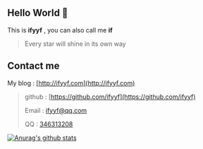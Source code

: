 ## Hello World 👋

This is **ifyyf** , you can also call me **if**

> Every star will shine in its own way

## Contact me

My blog : [http://ifyyf.com](http://ifyyf.com)

> github : [https://github.com/ifyyf](https://github.com/ifyyf)
>
> Email : ifyyf@qq.com
> 
> QQ : [346313208](https://wpa.qq.com/msgrd?v=3&site=qq&menu=yes&uin=346313208)


[![Anurag's github stats](https://github-readme-stats.vercel.app/api?username=ifyyf)](https://github.com/anuraghazra/github-readme-stats)
